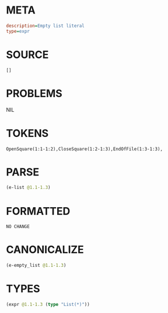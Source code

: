 # META
~~~ini
description=Empty list literal
type=expr
~~~
# SOURCE
~~~roc
[]
~~~
# PROBLEMS
NIL
# TOKENS
~~~zig
OpenSquare(1:1-1:2),CloseSquare(1:2-1:3),EndOfFile(1:3-1:3),
~~~
# PARSE
~~~clojure
(e-list @1.1-1.3)
~~~
# FORMATTED
~~~roc
NO CHANGE
~~~
# CANONICALIZE
~~~clojure
(e-empty_list @1.1-1.3)
~~~
# TYPES
~~~clojure
(expr @1.1-1.3 (type "List(*)"))
~~~
